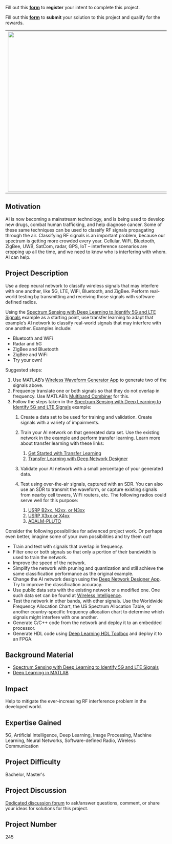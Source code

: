 Fill out this <strong>[form](https://www.mathworks.com/academia/student-challenge/mathworks-excellence-in-innovation-signup.html?tfa_1=Classify%20RF%20Signals%20Using%20AI&tfa_2=245)</strong> to **register** your intent to complete this project.

Fill out this <strong>[form](https://www.mathworks.com/academia/student-challenge/mathworks-excellence-in-innovation-submission-form.html?tfa_1=Classify%20RF%20Signals%20Using%20AI&tfa_2=245)</strong> to **submit** your solution to this project and qualify for the rewards.

<table>
<td><img src="https://gist.githubusercontent.com/robertogl/e0115dc303472a9cfd52bbbc8edb7665/raw/ai-for-wireless-synthetic-waveform-dataset.jpg"  width=500 /></td>
<td><p><h1>Classify RF Signals Using AI</h1></p>
<p>Use deep learning to classify wireless signals and perform real-world testing with software defined radios.</p>
</table>

## Motivation

AI is now becoming a mainstream technology, and is being used to develop new drugs, combat human trafficking, and help diagnose cancer.  Some of these same techniques can be used to classify RF signals propagating through the air.  Classifying RF signals is an important problem, because our spectrum is getting more crowded every year.  Cellular, WiFi, Bluetooth, ZigBee, UWB, SatCom, radar, GPS, IoT – interference scenarios are cropping up all the time, and we need to know who is interfering with whom.  AI can help.

## Project Description

Use a deep neural network to classify wireless signals that may interfere with one another, like 5G, LTE, WiFi, Bluetooth, and ZigBee.  Perform real-world testing by transmitting and receiving those signals with software defined radios.

Using the [Spectrum Sensing with Deep Learning to Identify 5G and LTE Signals]( https://www.mathworks.com/help/comm/ug/spectrum-sensing-with-deep-learning-to-identify-5g-and-lte-signals.html) example as a starting point, use transfer learning to adapt that example’s AI network to classify real-world signals that may interfere with one another.  Examples include:
- Bluetooth and WiFi
- Radar and 5G
- ZigBee and Bluetooth
- ZigBee and WiFi
- Try your own!

Suggested steps:

1. Use MATLAB’s [Wireless Waveform Generator App](https://www.mathworks.com/help/comm/ref/wirelesswaveformgenerator-app.html) to generate two of the signals above.
2. Frequency translate one or both signals so that they do not overlap in frequency.  Use MATLAB’s [Multiband Combiner](https://www.mathworks.com/help/comm/ref/comm.multibandcombiner-system-object.html) for this.
3. Follow the steps taken in the [Spectrum Sensing with Deep Learning to Identify 5G and LTE Signals](https://www.mathworks.com/help/comm/ug/spectrum-sensing-with-deep-learning-to-identify-5g-and-lte-signals.html) example:
    1. Create a data set to be used for training and validation.  Create signals with a variety of impairments.
    2. Train your AI network on that generated data set.  Use the existing network in the example and perform transfer learning.  Learn more about transfer learning with these links:
        1. [Get Started with Transfer Learning](https://www.mathworks.com/help/deeplearning/gs/get-started-with-transfer-learning.html)
        2. [Transfer Learning with Deep Network Designer](https://www.mathworks.com/help/deeplearning/ug/transfer-learning-with-deep-network-designer.html)
    3. Validate your AI network with a small percentage of your generated data.
    4. Test using over-the-air signals, captured with an SDR.  You can also use an SDR to transmit the waveform, or capture existing signals from nearby cell towers, WiFi routers, etc.  The following radios could serve well for this purpose:
    
        1.  [USRP B2xx, N2xx, or N3xx](https://www.mathworks.com/hardware-support/usrp.html)
        2.	[USRP X3xx or X4xx](https://www.mathworks.com/products/wireless-testbench.html)
        3.	[ADALM-PLUTO](https://www.mathworks.com/hardware-support/adalm-pluto-radio.html)


Consider the following possibilities for advanced project work.  Or perhaps even better, imagine some of your own possibilities and try them out!
- Train and test with signals that overlap in frequency.  
- Filter one or both signals so that only a portion of their bandwidth is used to train the network.
- Improve the speed of the network.
- Simplify the network with pruning and quantization and still achieve the same classification performance as the original example.
- Change the AI network design using the [Deep Network Designer App](https://www.mathworks.com/help/deeplearning/deep-network-designer-app.html).  Try to improve the classification accuracy.
- Use public data sets with the existing network or a modified one.  One such data set can be found at [Wireless Intelligence](https://wireless-intelligence.com/#/home). 
- Test the network in other bands, with other signals.  Use the Worldwide Frequency Allocation Chart, the US Spectrum Allocation Table, or another country-specific frequency allocation chart to determine which signals might interfere with one another.
- Generate C/C++ code from the network and deploy it to an embedded processor.
- Generate HDL code using [Deep Learning HDL Toolbox](https://www.mathworks.com/products/deep-learning-hdl.html) and deploy it to an FPGA.


## Background Material

- [Spectrum Sensing with Deep Learning to Identify 5G and LTE Signals](https://www.mathworks.com/help/comm/ug/spectrum-sensing-with-deep-learning-to-identify-5g-and-lte-signals.html)
- [Deep Learning in MATLAB](https://www.mathworks.com/help/deeplearning/ug/deep-learning-in-matlab.html)


## Impact

Help to mitigate the ever-increasing RF interference problem in the developed world.

## Expertise Gained 

5G, Artificial Intelligence, Deep Learning, Image Processing, Machine Learning, Neural Networks, Software-defined Radio, Wireless Communication

## Project Difficulty

Bachelor, Master's

## Project Discussion

[Dedicated discussion forum](https://github.com/mathworks/MathWorks-Excellence-in-Innovation/discussions/81) to ask/answer questions, comment, or share your ideas for solutions for this project.

## Project Number

245
